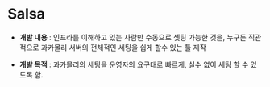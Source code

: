 # Salsa

* __개발 내용__ : 인프라를 이해하고 있는 사람만 수동으로 셋팅 가능한 것을, 누구든 직관적으로 과카몰리 서버의 전체적인 세팅을 쉽게 할수 있는 툴 제작

* __개발 목적__ : 과카몰리의 세팅을 운영자의 요구대로 빠르게, 실수 없이 세팅 할 수 있도록 함.
